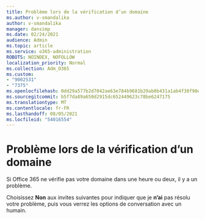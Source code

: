 ```yaml
---
title: Problème lors de la vérification d’un domaine
ms.author: v-smandalika
author: v-smandalika
manager: dansimp
ms.date: 02/24/2021
audience: Admin
ms.topic: article
ms.service: o365-administration
ROBOTS: NOINDEX, NOFOLLOW
localization_priority: Normal
ms.collection: Adm_O365
ms.custom:
- "9002531"
- "7375"
ms.openlocfilehash: 0dd29a577b2d7042ae63e784b9681b29ab0b431a1ab4f30f90e49aaa03c7c0ed
ms.sourcegitcommit: b5f7da89a650d2915dc652449623c78be6247175
ms.translationtype: MT
ms.contentlocale: fr-FR
ms.lasthandoff: 08/05/2021
ms.locfileid: "54016554"
---
```

# <a name="problem-verifying-a-domain"></a>Problème lors de la vérification d’un domaine

Si Office 365 ne vérifie pas votre domaine dans une heure ou deux, il y a un problème.

Choisissez **Non** aux invites suivantes pour indiquer que je **n’ai** pas résolu votre problème, puis vous verrez les options de conversation avec un humain.
